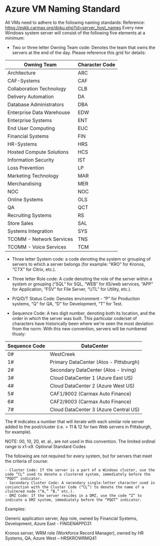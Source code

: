 # Azure VM Naming Standard

All VMs need to adhere to the following naming standards:
Reference:  https://eskb.carmax.org/doku.php?id=server_host_names 
Every new Windows system server will consist of the following five elements at a minimum:

- Two or three letter Owning Team code: Denotes the team that owns the servers at the end of the day. Please reference this grid for details:

| Owning Team |	Character Code |
|-------------|----------------|
| Architecture | ARC |
| CAF-Systems	| CAF |
| Collaboration Technology	| CLB |
| Delivery Automation | DA |
| Database Administrators | DBA |
| Enterprise Data Warehouse	| EDW |
| Enterprise Systems | ENT |
| End User Computing | EUC |
| Financial Systems	| FIN |
| HR-Systems | HRS |
| Hosted Compute Solutions | HCS |
| Information Security | IST |
| Loss Prevention | LP |
| Marketing Technology | MAR |
| Merchandising	| MER |
| NOC | NOC |
| Online Systems | OLS |
| QA	| QCT |
| Recruiting Systems | RS |
| Store Sales | SAL |
| Systems Integration | SYS |
| TCOMM - Network Services	| TNS |
| TCOMM - Voice Services | TCM |

- Three letter System code: a code denoting the system or grouping of servers to which a server belongs (for example: “KRO” for Kronos, “CTX” for Citrix, etc.).

- Three letter Role code: A code denoting the role of the server within a system or grouping (“SQL” for SQL, “WEB” for IIS/web services, “APP” for Application, “FSV” for File Server, “UTL” for Utility, etc.).

- P/Q/D/T Status Code: Denotes environment - “P” for Production systems, “Q” for QA, “D” for Development, “T” for Test.
- Sequence Code: A two digit number, denoting both its location, and the order in which the server was built. This particular code/set of characters have historically been where we're seen the most deviation from the norm. With this new convention, servers will be numbered thusly:

| Sequence Code | DataCenter |
|---------------|------------|
| 0# | WestCreek |
| 1# | Primary DataCenter (Atos - Pittsburgh) |
| 2# | Secondary DataCenter (Atos - Irving) |
| 3# | Cloud DataCenter 1 (Azure East US) |
| 4# | Cloud DataCenter 2 (Azure West US) |
| 5# | CAF1/9002 (Carmax Auto Finance) |
| 6# | CAF2/9003 (Carmax Auto Finance) |
| 7# | Cloud DataCenter 3 (Azure Central US) |

The # indicates a number that will iterate with each similar role server added to the pool/cluster (i.e. > 11 & 12 for two Web servers in Pittsburgh, for example).

NOTE: 00, 10, 20, et. al., are not used in this convention. The limited ordinal range is x1-x9. 
Optional Standard Codes

The following are not required for every system, but for servers that meet the criteria of course:

    - Cluster Code: If the server is a part of a Windows cluster, use the code “CL” used to denote a clustered system, immediately before the “PQDT” indicator.
    - Secondary Cluster Code: A secondary single-letter character used in conjunction with the Cluster Code (“CL”) to denote the name of a clustered node (“A,” “B,” etc.).
    - DMZ Code: If the server resides in a DMZ, use the code “Z” to indicate a DMZ system, immediately before the “PQDT” indicator.

Examples:

Generic application server, App role, owned by Financial Systems, Development, Azure East - FINGENAPPD31

Kronos server, WRM role (Workforce Record Manager), owned by HR Systems, QA, Azure West – HRSKROWRMQ41
